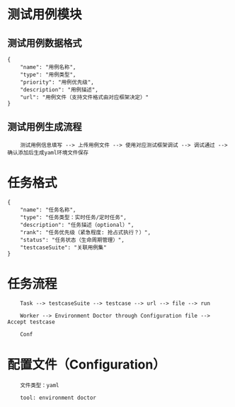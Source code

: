 # 测试用例模块

## 测试用例数据格式
    {
        "name": "用例名称",
        "type": "用例类型",
        "priority": "用例优先级",
        "description": "用例描述",
        "url": "用例文件（支持文件格式由对应框架决定）"
    }

## 测试用例生成流程

~~~ 
    测试用例信息填写 --> 上传用例文件 --> 使用对应测试框架调试 --> 调试通过 --> 确认添加后生成yaml环境文件保存
~~~ 


# 任务格式
    
    {
        "name": "任务名称",
        "type": "任务类型：实时任务/定时任务",
        "description": "任务描述（optional）",
        "rank": "任务优先级（紧急程度: 抢占式执行？）",
        "status": "任务状态（生命周期管理）",
        "testcaseSuite": "关联用例集"
    }

# 任务流程

~~~ 
    Task --> testcaseSuite --> testcase --> url --> file --> run
    
    Worker --> Environment Doctor through Configuration file --> Accept testcase
    
    Conf
~~~ 

# 配置文件（Configuration）

~~~ 
    文件类型：yaml
    
    tool: environment doctor
~~~ 